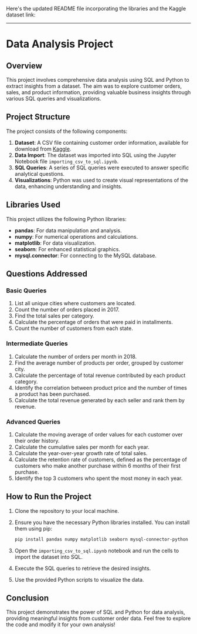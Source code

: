 Here's the updated README file incorporating the libraries and the Kaggle dataset link:

---

# Data Analysis Project

## Overview

This project involves comprehensive data analysis using SQL and Python to extract insights from a dataset. The aim was to explore customer orders, sales, and product information, providing valuable business insights through various SQL queries and visualizations.

## Project Structure

The project consists of the following components:

1. **Dataset**: A CSV file containing customer order information, available for download from [Kaggle](https://www.kaggle.com/datasets/devarajv88/target-dataset?select=products.csv).
2. **Data Import**: The dataset was imported into SQL using the Jupyter Notebook file `importing_csv_to_sql.ipynb`.
3. **SQL Queries**: A series of SQL queries were executed to answer specific analytical questions.
4. **Visualizations**: Python was used to create visual representations of the data, enhancing understanding and insights.

## Libraries Used

This project utilizes the following Python libraries:

- **pandas**: For data manipulation and analysis.
- **numpy**: For numerical operations and calculations.
- **matplotlib**: For data visualization.
- **seaborn**: For enhanced statistical graphics.
- **mysql.connector**: For connecting to the MySQL database.

## Questions Addressed

### Basic Queries
1. List all unique cities where customers are located.
2. Count the number of orders placed in 2017.
3. Find the total sales per category.
4. Calculate the percentage of orders that were paid in installments.
5. Count the number of customers from each state.

### Intermediate Queries
1. Calculate the number of orders per month in 2018.
2. Find the average number of products per order, grouped by customer city.
3. Calculate the percentage of total revenue contributed by each product category.
4. Identify the correlation between product price and the number of times a product has been purchased.
5. Calculate the total revenue generated by each seller and rank them by revenue.

### Advanced Queries
1. Calculate the moving average of order values for each customer over their order history.
2. Calculate the cumulative sales per month for each year.
3. Calculate the year-over-year growth rate of total sales.
4. Calculate the retention rate of customers, defined as the percentage of customers who make another purchase within 6 months of their first purchase.
5. Identify the top 3 customers who spent the most money in each year.

## How to Run the Project

1. Clone the repository to your local machine.
2. Ensure you have the necessary Python libraries installed. You can install them using pip:

   ```bash
   pip install pandas numpy matplotlib seaborn mysql-connector-python
   ```

3. Open the `importing_csv_to_sql.ipynb` notebook and run the cells to import the dataset into SQL.
4. Execute the SQL queries to retrieve the desired insights.
5. Use the provided Python scripts to visualize the data.

## Conclusion

This project demonstrates the power of SQL and Python for data analysis, providing meaningful insights from customer order data. Feel free to explore the code and modify it for your own analysis!
